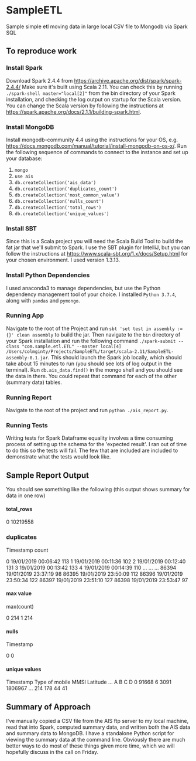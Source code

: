 # SampleETL
Sample simple etl moving data in large local CSV file to Mongodb via Spark SQL

## To reproduce work

### Install Spark
Download Spark 2.4.4 from https://archive.apache.org/dist/spark/spark-2.4.4/
Make sure it's built using Scala 2.11. You can check this by running `./spark-shell master="local[2]"`
from the bin directory of your Spark installation, and checking the log output on startup for the
Scala version. You can change the Scala version by following the instructions at https://spark.apache.org/docs/2.1.1/building-spark.html.

### Install MongoDB
Install mongodb-community 4.4 using the instructions for your OS, e.g. https://docs.mongodb.com/manual/tutorial/install-mongodb-on-os-x/.
Run the following sequence of commands to connect to the instance and set up your database:
1. `mongo`
2. `use ais`
3. `db.createCollection('ais_data')`
4. `db.createCollection('duplicates_count')`
5. `db.createCollection('most_common_value')`
6. `db.createCollection('nulls_count')`
7. `db.createCollection('total_rows')`
8. `db.createCollection('unique_values')`

### Install SBT
Since this is a Scala project you will need the Scala Build Tool to build the fat jar that we'll submit to Spark.
I use the SBT plugin for IntelliJ, but you can follow the instructions at https://www.scala-sbt.org/1.x/docs/Setup.html 
for your chosen environment. I used version 1.3.13.

### Install Python Dependencies
I used anaconda3 to manage dependencies, but use the Python dependency management tool of your choice. I installed `Python 3.7.4`, along with 
`pandas` and `pymongo`.

### Running App
Navigate to the root of the Project and run `sbt 'set test in assembly := {}' clean assembly` to build the jar. Then
navigate to the `bin` directory of your Spark installation and run the following command 
`./spark-submit --class "com.sample.etl.ETL" --master local[4] /Users/colmginty/Projects/SampleETL/target/scala-2.11/SampleETL-assembly-0.1.jar`.
This should launch the Spark job locally, which should take about 15 minutes to run (you should see lots of log output in the terminal).
Run `db.ais_data.find()` in the mongo shell and you should see the data in there. You could repeat that command for each of the other (summary data)
tables.

### Running Report
Navigate to the root of the project and run `python ./ais_report.py`.

### Running Tests
Writing tests for Spark Dataframe equality involves a time consuming process of setting up the schema for the 'expected result'. I ran
out of time to do this so the tests will fail. The few that are included are included to demonstrate what the tests would look like.

## Sample Report Output
You should see something like the following (this output shows summary for data in one row)

#### total_rows
0    10219558

### duplicates
Timestamp  count

0      19/01/2019 00:06:42    113
1      19/01/2019 00:11:36    102
2      19/01/2019 00:12:40    131
3      19/01/2019 00:13:42    133
4      19/01/2019 00:14:39    110
...                    ...    ...
86394  19/01/2019 23:37:19     98
86395  19/01/2019 23:50:09    112
86396  19/01/2019 23:50:34    122
86397  19/01/2019 23:51:10    127
86398  19/01/2019 23:53:47     97

#### max value    
max(count)

0         214
1         214

#### nulls
Timestamp

0            0

#### unique values

Timestamp  Type of mobile  MMSI  Latitude  ...    A    B   C   D
0        91668               6  3091   1806967  ...  214  178  44  41

## Summary of Approach
I've manually copied a CSV file from the AIS ftp server to my local machine, read that into Spark, computed summary data,
and written both the AIS data and summary data to MongoDB. I have a standalone Python script for viewing the summary data
at the command line. Obviously there are much better ways to do most of these things given more time, which we will 
hopefully discuss in the call on Friday.


  


